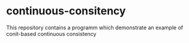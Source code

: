 # continuous-consitency
This repository contains a programm which demonstrate an example of conit-based continuous consistency
